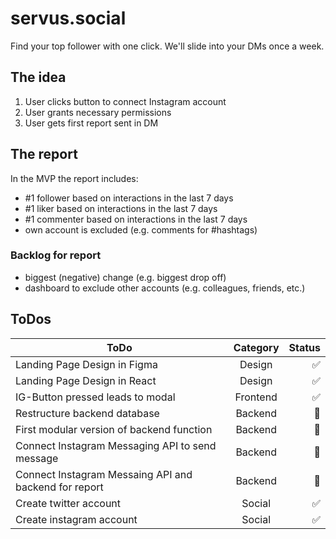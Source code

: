 # servus.social

Find your top follower with one click. We'll slide into your DMs once a week.

## The idea

1. User clicks button to connect Instagram account
2. User grants necessary permissions
3. User gets first report sent in DM

## The report

In the MVP the report includes:

- #1 follower based on interactions in the last 7 days
- #1 liker based on interactions in the last 7 days
- #1 commenter based on interactions in the last 7 days
- own account is excluded (e.g. comments for #hashtags)

### Backlog for report

- biggest (negative) change (e.g. biggest drop off)
- dashboard to exclude other accounts (e.g. colleagues, friends, etc.)

## ToDos

| ToDo                                                  | Category | Status |
| ----------------------------------------------------- | :------: | -----: |
| Landing Page Design in Figma                          |  Design  |     ✅ |
| Landing Page Design in React                          |  Design  |     ✅ |
| IG-Button pressed leads to modal                      | Frontend |     ✅ |
| Restructure backend database                          | Backend  |     📝 |
| First modular version of backend function             | Backend  |     📝 |
| Connect Instagram Messaging API to send message       | Backend  |     📝 |
| Connect Instagram Messaing API and backend for report | Backend  |     📝 |
| Create twitter account                                |  Social  |     ✅ |
| Create instagram account                              |  Social  |     ✅ |
